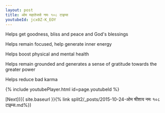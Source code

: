 ```yaml
---
layout: post
title: ओम महातेजसे नमः १०८ टाइम्स
youtubeId: jcx0Z-K_EOY
---
```

 
 
Helps get goodness, bliss and peace and God's blessings
 
Helps remain focused, help generate inner energy 
 
Helps boost physical and mental health 
 
Helps remain grounded and generates a sense of gratitude towards the greater power 
 
Helps reduce bad karma
 
 
 
 


{% include youtubePlayer.html id=page.youtubeId %}
 
[Next]({{ site.baseurl }}{% link  split2/_posts/2015-10-24-ओम श्रीशाय नमः १०८ टाइम्स.md%})
 
